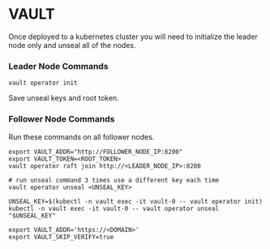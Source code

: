 # VAULT

Once deployed to a kubernetes cluster you will need to initialize the leader node only and unseal all of the nodes.

### Leader Node Commands
```shell
vault operator init
```

Save unseal keys and root token.


### Follower Node Commands
Run these commands on all follower nodes.
```shell
export VAULT_ADDR="http://FOLLOWER_NODE_IP:8200"
export VAULT_TOKEN=<ROOT_TOKEN>
vault operator raft join http://<LEADER_NODE_IP>:8200

# run unseal command 3 times use a different key each time
vault operator unseal <UNSEAL_KEY>
```


```shell
UNSEAL_KEY=$(kubectl -n vault exec -it vault-0 -- vault operator init)
kubectl -n vault exec -it vault-0 -- vault operator unseal "$UNSEAL_KEY"
```

```shell
export VAULT_ADDR='https://<DOMAIN>'
export VAULT_SKIP_VERIFY=true
```